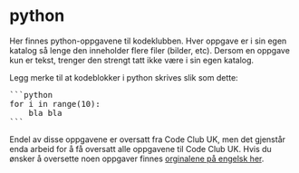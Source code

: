 # python

Her finnes python-oppgavene til kodeklubben. Hver oppgave er i sin egen
katalog så lenge den inneholder flere filer (bilder, etc). Dersom en
oppgave kun er tekst, trenger den strengt tatt ikke være i sin egen
katalog.

Legg merke til at kodeblokker i python skrives slik som dette:

<pre>
```python
for i in range(10):
    bla bla
```
</pre>
Endel av disse oppgavene er oversatt fra Code Club UK, men det gjenstår
enda arbeid for å få oversatt alle oppgavene til Code Club UK. Hvis du
ønsker å oversette noen oppgaver finnes [orginalene på engelsk
her](https://github.com/CodeClub/python-curriculum/tree/master/en-GB/lessons).
